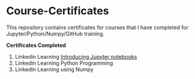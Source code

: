 # Course-Certificates
This repository contains certificates for courses that I have completed for Jupyter/Python/Numpy/GitHub training.

**Certificates Completed**
1. Linkedin Learning [Introducing Jupyter notebooks](https://github.com/lillianta2/Course-Certificates/blob/main/certifications/using%20Jupyter.md) 
2. Linkedin Learning Python Programming
3. Linkedin Learning using Numpy
